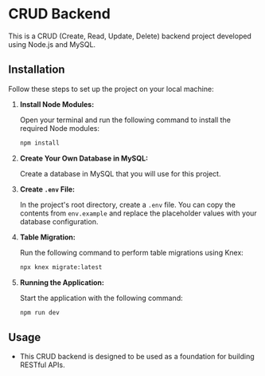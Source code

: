 
# CRUD Backend

This is a CRUD (Create, Read, Update, Delete) backend project developed using Node.js and MySQL.

## Installation

Follow these steps to set up the project on your local machine:

1. **Install Node Modules:**

   Open your terminal and run the following command to install the required Node modules:

   ```bash
   npm install
   ```

2. **Create Your Own Database in MySQL:**

   Create a database in MySQL that you will use for this project.

3. **Create `.env` File:**

   In the project's root directory, create a `.env` file. You can copy the contents from `env.example` and replace the placeholder values with your database configuration.

4. **Table Migration:**

   Run the following command to perform table migrations using Knex:

   ```bash
   npx knex migrate:latest
   ```

5. **Running the Application:**

   Start the application with the following command:

   ```bash
   npm run dev
   ```

## Usage

- This CRUD backend is designed to be used as a foundation for building RESTful APIs.



